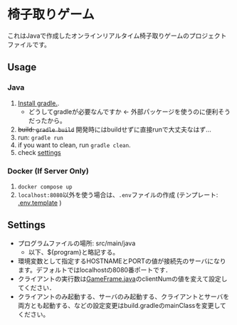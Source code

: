 # 椅子取りゲーム
これはJavaで作成したオンラインリアルタイム椅子取りゲームのプロジェクトファイルです。 

## Usage
### Java 
1. [Install gradle.](https://dev.classmethod.jp/articles/gradle-step-by-step/). 
    - どうしてgradleが必要なんですか <- 外部パッケージを使うのに便利そうだったから。 
2. ~~build: ```gradle build```~~ 開発時にはbuildせずに直接runで大丈夫なはず... 
3. run: ```gradle run``` 
4. if you want to clean, run ```gradle clean```. 
5. check [settings](#settings)

### Docker (If Server Only)
1. ```docker compose up``` 
2. ```localhost:8080```以外を使う場合は、```.env```ファイルの作成 (テンプレート: [.env.template](.env.template) )


## Settings
- プログラムファイルの場所: src/main/java
    - 以下、${program}と略記する。
- 環境変数として指定するHOSTNAMEとPORTの値が接続先のサーバになります。デフォルトではlocalhostの8080番ポートです．
- クライアントの実行数は[GameFrame.java](./src/main/java/Client/GameFrame.java)のclientNumの値を変えて設定してください． 
- クライアントのみ起動する、サーバのみ起動する、クライアントとサーバを両方とも起動する、などの設定変更はbuild.gradleのmainClassを変更してください。 
